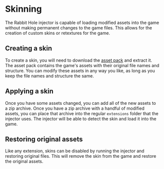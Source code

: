 # Skinning

The Rabbit Hole injector is capable of loading modified assets into the game without making permanent changes to the game files. This allows for the creation of custom skins or retextures for the game.

## Creating a skin

To create a skin, you will need to download the <a href="../RabbitHoleAssets.zip" download>asset pack</a> and extract it. The asset pack contains the game's assets with their original file names and structure. You can modify these assets in any way you like, as long as you keep the file names and structure the same.

## Applying a skin

Once you have some assets changed, you can add all of the new assets to a zip archive. Once you have a zip archive with a handful of modified assets, you can place that archive into the regular `extensions` folder that the injector uses. The injector will be able to detect the skin and load it into the game.

## Restoring original assets

Like any extension, skins can be disabled by running the injector and restoring original files. This will remove the skin from the game and restore the original assets.
